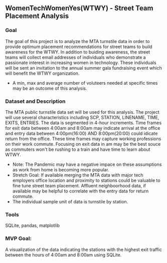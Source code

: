 ## WomenTechWomenYes(WTWY) - Street Team Placement Analysis 

### Goal
The goal of this project is to analyze the MTA turnstile data in order to provide optimum placement recommendations for street teams to build awareness for the WTWY.  In addition to buiding awareness, the street teams will collect email addresses of individuals who demonstrate a passionate interest in increasing women in technology.  These individuals will be sent an invitation to the annual summer gala fundraising event which will benefit the WTWY organization.
* A min, max and average number of voluteers needed at specific times may be an outcome of this analysis.

### Dataset and Description
The MTA public turnstile data set will be used for this analysis.  The project will use several characteristics including SCP, STATION, LINENAME, TIME, EXITS, ENTRIES.  The data is segmented in 4-hour increments.  Time frames for exit data between 4:00am and 8:00am may indicate arrival at the office and entry data between 4:00pm(16:00) AND 8:00pm(20:00) could idicate return from the office.  These time frames may capture working professions on their work commute.  Focusing on exit data in am may be the best souce as commuters won't be rushing to a train and have time to learn about WTWY. 
* Note: The Pandemic may have a negative impace on these assumptions as work from home is becoming more popular.
* Stretch Goal: If available merging the MTA data with major tech employers office location and proximity to stations could be valuable to fine tune street team placement. Affluent neighboorhood data, if available may be helpful to correlate with the entry data for return commute.
* The individual sample unit of data is turnstile by station.

### Tools
SQLite, pandas, matplotlib

### MVP Goal:
  A visualization of the data indicating the stations with the highest exit traffic between the hours of 4:00am and 8:00am using SQLite. 

